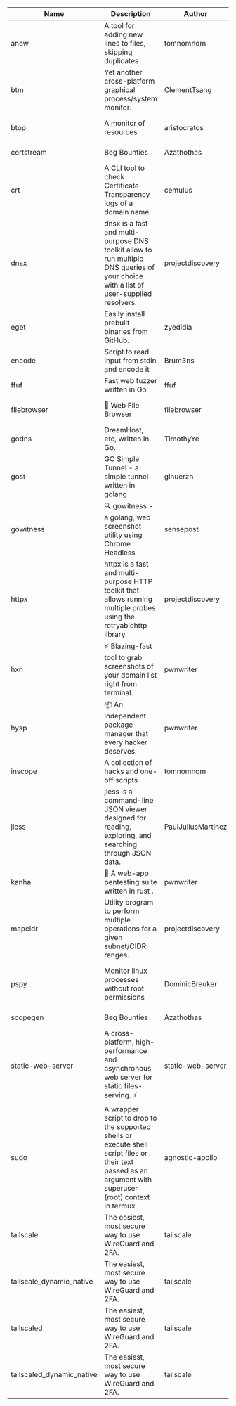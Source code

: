 | Name | Description | Author | Repository | Stars | Version | Updated | Size | SHA256SUM | B3SUM | Source | Language | License |
| ---- | ----------- | ------ | ---------- | ----- | ------- | ------- | ---- | --- | ------ | --------|-------- | ------- |
| anew | A tool for adding new lines to files, skipping duplicates | tomnomnom | [https://github.com/tomnomnom/anew](https://github.com/tomnomnom/anew) | 1095 | v0.1.1 | 2022-03-15T22:35:31Z | 1.41 MB | fee109cc889322d5ee74380c3d133d230bf636dfb8125269f6aabc84e83c54cb | 1556e7fd2aead03790fbe8ae476131b00c8a533fba73238895f6196cbd1bc541 | https://raw.githubusercontent.com/Azathothas/Toolpacks/main/aarch64_arm64_v8a_Android/anew | Go | MIT License |
| btm | Yet another cross-platform graphical process/system monitor. | ClementTsang | [https://github.com/ClementTsang/bottom](https://github.com/ClementTsang/bottom) | 7959 | 0.9.6 | 2023-08-27T01:43:44Z | 3.07 MB | f7b156c773fbfc3b497493b4a994298713604ab364296e8fc32d83d9623402bb | b0323ba22b4fe7a0ef61cae8949379ed98bea923648c54dc9dad0ebb51bddee0 | https://raw.githubusercontent.com/Azathothas/Toolpacks/main/aarch64_arm64_v8a_Android/btm | Rust | MIT License |
| btop | A monitor of resources | aristocratos | [https://github.com/aristocratos/btop](https://github.com/aristocratos/btop) | 14085 | v1.2.13 | 2022-11-06T21:36:41Z |  |  |  |  | C++ | Apache License 2.0 |
| certstream |  Beg Bounties | Azathothas | [https://github.com/Azathothas/Arsenal](https://github.com/Azathothas/Arsenal) | 6 | null |  | 4.48 MB | eb6e5267df8e066bc44e501f653609d94ce1dbb3eef2511d2e1e82a1401b6bcf | f8924a96f135b3d71320016df219f086ee8ea138f8a7a22a2ae2f238bca5cad3 | https://raw.githubusercontent.com/Azathothas/Toolpacks/main/aarch64_arm64_v8a_Android/certstream | Shell | null |
| crt | A CLI tool to check Certificate Transparency logs of a domain name. | cemulus | [https://github.com/cemulus/crt](https://github.com/cemulus/crt) | 63 | v0.1.0 | 2022-03-08T21:41:54Z | 4.63 MB | 8fb0054807e65580eced87a3f423f3b415d9b382a8e55074f1becae37f708141 | 4f5a41c263eba77c4e87fe6c9ade82ac0966288d644cc33a057be25f424beb39 | https://raw.githubusercontent.com/Azathothas/Toolpacks/main/aarch64_arm64_v8a_Android/crt | Go | Apache License 2.0 |
| dnsx | dnsx is a fast and multi-purpose DNS toolkit allow to run multiple DNS queries of your choice with a list of user-supplied resolvers. | projectdiscovery | [https://github.com/projectdiscovery/dnsx](https://github.com/projectdiscovery/dnsx) | 1793 | v1.1.6 | 2023-11-11T19:20:44Z | 24.79 MB | 3931eb41e9f6159af574f343689d23434a608b47691036ace389796a4a2eb7eb | efd90a08203741e83e6f91b81357783d4da49272cf2266c20bf618e60ebc3ae3 | https://raw.githubusercontent.com/Azathothas/Toolpacks/main/aarch64_arm64_v8a_Android/dnsx | Go | MIT License |
| eget | Easily install prebuilt binaries from GitHub. | zyedidia | [https://github.com/zyedidia/eget](https://github.com/zyedidia/eget) | 639 | v1.3.3 | 2023-02-22T05:15:46Z | 6.49 MB | 0e044b2f9e334b624f7672a323eb9ce2b766d001af3aedea654aa3b81e32ac69 | aa032ef1adba827a613ab3c87f7abbf2133b7d26ab423be98bbae293043d5d94 | https://raw.githubusercontent.com/Azathothas/Toolpacks/main/aarch64_arm64_v8a_Android/eget | Go | MIT License |
| encode | Script to read input from stdin and encode it | Brum3ns | [https://github.com/Brum3ns/encode](https://github.com/Brum3ns/encode) | 18 | null |  | 2.49 MB | 26f44cb289c36a2e6ce4ea48b7cd64c00a3c94c4f81db1f8fc6803aa3b19db47 | f86275c8702afbe28b5588c297cea5120480cc58c0ad05319c496ca0b5a8d237 | https://raw.githubusercontent.com/Azathothas/Toolpacks/main/aarch64_arm64_v8a_Android/encode | Go | MIT License |
| ffuf | Fast web fuzzer written in Go | ffuf | [https://github.com/ffuf/ffuf](https://github.com/ffuf/ffuf) | 10541 | v2.1.0 | 2023-09-16T12:23:19Z | 8.18 MB | 1c4c9d2ec434f4f008ddcf4884b700b932d54af975f050ee8ccdaeb8f4ce8c10 | cc8f5ebb48f3e70ebada00dd69d649c727709058de95e864468e9aa5415dc0c1 | https://raw.githubusercontent.com/Azathothas/Toolpacks/main/aarch64_arm64_v8a_Android/ffuf | Go | MIT License |
| filebrowser | 📂 Web File Browser | filebrowser | [https://github.com/filebrowser/filebrowser](https://github.com/filebrowser/filebrowser) | 21564 | v2.26.0 | 2023-11-02T21:58:20Z | 13.29 MB | b71239bc35fc19cec657b3d02e7d339bd8cfa8ffb8308817d62a99c8c8da8695 | 98ca4fa889bd46019675a47ae5aacbc03e33b5a75f454113e005cf4c57054fd1 | https://raw.githubusercontent.com/Azathothas/Toolpacks/main/aarch64_arm64_v8a_Android/filebrowser | Go | Apache License 2.0 |
| godns |  DreamHost, etc, written in Go. | TimothyYe | [https://github.com/TimothyYe/godns](https://github.com/TimothyYe/godns) | 1373 | v3.0.4 | 2023-10-22T12:12:07Z | 11.80 MB | 2014b917b17596051a515b179371c31a1c10503aff3942de1f071ef8a16fa79f | f5062805a7b1a5862a2675eea1cfdfa55f024a0bcd26fa396163c9d56aeeee33 | https://raw.githubusercontent.com/Azathothas/Toolpacks/main/aarch64_arm64_v8a_Android/godns | Go | Apache License 2.0 |
| gost | GO Simple Tunnel - a simple tunnel written in golang | ginuerzh | [https://github.com/ginuerzh/gost](https://github.com/ginuerzh/gost) | 14294 | v2.11.5 | 2023-01-20T06:46:05Z |  |  |  |  | Go | MIT License |
| gowitness | 🔍 gowitness - a golang, web screenshot utility using Chrome Headless | sensepost | [https://github.com/sensepost/gowitness](https://github.com/sensepost/gowitness) | 2447 | 2.5.1 | 2023-10-29T11:11:30Z | 25.76 MB | 3f7cceb4922c07d6d652401493cb8f2e0ca6ebca85ec03c9b321976997431dc2 | 47d24f0cd2662bf592fac13565ee5d0456085e02f33694f1207b94079e3722a1 | https://raw.githubusercontent.com/Azathothas/Toolpacks/main/aarch64_arm64_v8a_Android/gowitness | Go | GNU General Public License v3.0 |
| httpx | httpx is a fast and multi-purpose HTTP toolkit that allows running multiple probes using the retryablehttp library. | projectdiscovery | [https://github.com/projectdiscovery/httpx](https://github.com/projectdiscovery/httpx) | 6143 | v1.3.7 | 2023-11-13T07:26:10Z | 39.73 MB | 5dd6df82f4d1a93f3f1f95dab1b334b433513d64c9afab6b700d2a9878085ff2 | 7178782be8de04801bf86b4107dcbd717b2ec62eb21a59baf15d8cd786683a5d | https://raw.githubusercontent.com/Azathothas/Toolpacks/main/aarch64_arm64_v8a_Android/httpx | Go | MIT License |
| hxn | ⚡ Blazing-fast tool to grab screenshots of your domain list right from terminal. | pwnwriter | [https://github.com/pwnwriter/haylxon](https://github.com/pwnwriter/haylxon) | 344 | v0.1.9 | 2023-11-03T07:24:19Z | 6.02 MB | e9133dbe7896c01c66283ffe4e28de25923f0ad9478338cc0044f1adb33d6061 | 70a26ee7ab2ce98e23b245910ef7134592293c29a7b598a7f9e0d2049705a014 | https://raw.githubusercontent.com/Azathothas/Toolpacks/main/aarch64_arm64_v8a_Android/hxn | Rust | MIT License |
| hysp | 📦 An independent package manager that every hacker deserves. | pwnwriter | [https://github.com/pwnwriter/hysp](https://github.com/pwnwriter/hysp) | 194 | v0.1.1 | 2023-11-26T11:07:49Z | 3.11 MB | c250b266fe1c65c600a5fe8e840fe8c179b10b4904cbf473207d31e9db4cc11f | 11f465f311226875d97e295657dd0331b11bbdbacd9c4418f424c6fe125c43c9 | https://raw.githubusercontent.com/Azathothas/Toolpacks/main/aarch64_arm64_v8a_Android/hysp | Rust | MIT License |
| inscope | A collection of hacks and one-off scripts | tomnomnom | [https://github.com/tomnomnom/hacks](https://github.com/tomnomnom/hacks) | 1942 | null |  | 1.79 MB | 8c426469050ba083c7758487b6fc018a79b22614a4ac1985536f48a4987bb345 | d523e8ddb1f42c3d7dae674a52c608f2d963458d213bef6be7fa696f48a1d24b | https://raw.githubusercontent.com/Azathothas/Toolpacks/main/aarch64_arm64_v8a_Android/inscope | Go | null |
| jless | jless is a command-line JSON viewer designed for reading, exploring, and searching through JSON data. | PaulJuliusMartinez | [https://github.com/PaulJuliusMartinez/jless](https://github.com/PaulJuliusMartinez/jless) | 4264 | v0.9.0 | 2023-07-17T02:51:34Z | 1.74 MB | c18714dfda0902dd1bff7724b8e72ac0083fa24abf0b30fb65775d69c670df82 | 4b9770816f2865e3d41d826ecea6c01fde4c08e3ad409854a508714dffb6f642 | https://raw.githubusercontent.com/Azathothas/Toolpacks/main/aarch64_arm64_v8a_Android/jless | Rust | MIT License |
| kanha | 🦚 A web-app pentesting suite written in rust . | pwnwriter | [https://github.com/pwnwriter/kanha](https://github.com/pwnwriter/kanha) | 214 | v-v0.1.2 | 2023-10-17T16:42:52Z | 2.79 MB | 7e01e9e1f90f0c4e1f1c6d102dd37868eb11816b95c3cc8b506fa4943c2d4023 | e6dfcfed508886ede3f898a9e51b3a9a768af00ca4df7ca7a9a52648fc2a7181 | https://raw.githubusercontent.com/Azathothas/Toolpacks/main/aarch64_arm64_v8a_Android/kanha | Rust | MIT License |
| mapcidr | Utility program to perform multiple operations for a given subnet/CIDR ranges. | projectdiscovery | [https://github.com/projectdiscovery/mapcidr](https://github.com/projectdiscovery/mapcidr) | 857 | v1.1.16 | 2023-11-23T07:59:56Z | 22.09 MB | fc8273f06d66e01bf362a2c5ab3d67f5b366d26d90c926f937ff35117e02a77b | 8c6966a994cf3dd3eefe58a803d6f29029ab3c7a8f3da07d994b43da5bfaa165 | https://raw.githubusercontent.com/Azathothas/Toolpacks/main/aarch64_arm64_v8a_Android/mapcidr | Go | MIT License |
| pspy | Monitor linux processes without root permissions | DominicBreuker | [https://github.com/DominicBreuker/pspy](https://github.com/DominicBreuker/pspy) | 4239 | v1.2.1 | 2023-01-17T21:10:08Z | 3.48 MB | ce6350e79a08fd5c811dbef31f3dbdc3e74c2a222a0ae7566103f1e14f69d3da | 42f458b3cc0c00831a599d28527e05d4d1608bd475b4a68202564661fc106065 | https://raw.githubusercontent.com/Azathothas/Toolpacks/main/aarch64_arm64_v8a_Android/pspy | Go | GNU General Public License v3.0 |
| scopegen |  Beg Bounties | Azathothas | [https://github.com/Azathothas/Arsenal](https://github.com/Azathothas/Arsenal) | 6 | null |  | 1.54 MB | a7bc55d221565b096ca0c9fd89ad00ae13339f159937cad0ffb3557ef5c10c9c | 0de3f67eb3272857b21da883b71097dcd8d52153c8f10ea83acbbec205218a53 | https://raw.githubusercontent.com/Azathothas/Toolpacks/main/aarch64_arm64_v8a_Android/scopegen | Shell | null |
| static-web-server | A cross-platform, high-performance and asynchronous web server for static files-serving. ⚡ | static-web-server | [https://github.com/static-web-server/static-web-server](https://github.com/static-web-server/static-web-server) | 917 | v2.24.1 | 2023-11-14T23:15:43Z | 6.40 MB | 0d8df2b3e8795bc8625cfd7ac342043a2898788b092029d1b7968dd4c09b9f91 | 8c0071186430e9c7c829f6311e906ed50ac9e902b605f3d8b9177cde8f646043 | https://raw.githubusercontent.com/Azathothas/Toolpacks/main/aarch64_arm64_v8a_Android/static-web-server | Rust | Apache License 2.0 |
| sudo | A wrapper script to drop to the supported shells or execute shell script files or their text passed as an argument with superuser (root) context in termux | agnostic-apollo | [https://github.com/agnostic-apollo/sudo](https://github.com/agnostic-apollo/sudo) | 60 | v0.2.0 | 2021-04-10T21:03:11Z | 0.24 MB | 9e56787b3ca489a9eb9e3a64f54944aa92c728d18576972ef7ef6bb10ca6462c | 261a7ec6cf5ed2fbc82f8128f2583eda7faeb8939b9e08143046f0b046e504ae | https://raw.githubusercontent.com/Azathothas/Toolpacks/main/aarch64_arm64_v8a_Android/sudo | Shell | MIT License |
| tailscale | The easiest, most secure way to use WireGuard and 2FA. | tailscale | [https://github.com/tailscale/tailscale](https://github.com/tailscale/tailscale) | 14428 | v1.54.0 | 2023-11-15T19:00:13Z | 10.48 MB | 4896fd6637f99925dbe8a75e40cb64a57cba06ffcdcdc6cca3ca3e6bb48ee48b | 73399dc8bfda19fdf32f47a22e3e6d94841d3830bc2b0fc442c32f7820134793 | https://raw.githubusercontent.com/Azathothas/Toolpacks/main/aarch64_arm64_v8a_Android/tailscale | Go | BSD 3-Clause New or Revised License |
| tailscale_dynamic_native | The easiest, most secure way to use WireGuard and 2FA. | tailscale | [https://github.com/tailscale/tailscale](https://github.com/tailscale/tailscale) | 14428 | v1.54.0 | 2023-11-15T19:00:13Z | 10.78 MB | 0faace2b65cc713034a6085cb34c6abe75d0ecdb7aaa9a4c22a3df3595a48efe | 1a04c881c1dfb47ed707d0fe085a3b40500b7e1a07390e219617bd6d01530db2 | https://raw.githubusercontent.com/Azathothas/Toolpacks/main/aarch64_arm64_v8a_Android/tailscale_dynamic_native | Go | BSD 3-Clause New or Revised License |
| tailscaled | The easiest, most secure way to use WireGuard and 2FA. | tailscale | [https://github.com/tailscale/tailscale](https://github.com/tailscale/tailscale) | 14428 | v1.54.0 | 2023-11-15T19:00:13Z | 19.47 MB | 4f51d8678e195911b448ac4c7679fdbe29df2a1e9ce7975925eba7161ada35fa | 8fcb063ea2334868b3dd260b6f071cf7eb4f0b76964aa565326e6cee0c16268b | https://raw.githubusercontent.com/Azathothas/Toolpacks/main/aarch64_arm64_v8a_Android/tailscaled | Go | BSD 3-Clause New or Revised License |
| tailscaled_dynamic_native | The easiest, most secure way to use WireGuard and 2FA. | tailscale | [https://github.com/tailscale/tailscale](https://github.com/tailscale/tailscale) | 14428 | v1.54.0 | 2023-11-15T19:00:13Z | 20.48 MB | c4473c3175f07bb7b6fd779a636fa20f5c8eea8a258874028535c30c5ff8e602 | 3499d6c310b18bddf3733bcbf8fbbd101be4258905fc301c2e57e677b8c13ad3 | https://raw.githubusercontent.com/Azathothas/Toolpacks/main/aarch64_arm64_v8a_Android/tailscaled_dynamic_native | Go | BSD 3-Clause New or Revised License |
